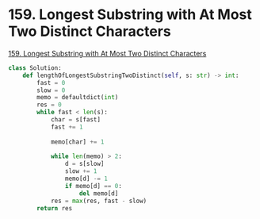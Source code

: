 # 159. Longest Substring with At Most Two Distinct Characters

[159. Longest Substring with At Most Two Distinct Characters](https://leetcode.com/problems/longest-substring-with-at-most-two-distinct-characters/)

```python
class Solution:
    def lengthOfLongestSubstringTwoDistinct(self, s: str) -> int:
        fast = 0
        slow = 0
        memo = defaultdict(int)
        res = 0
        while fast < len(s):
            char = s[fast]
            fast += 1
            
            memo[char] += 1
            
            while len(memo) > 2:
                d = s[slow]
                slow += 1
                memo[d] -= 1
                if memo[d] == 0:
                    del memo[d]
            res = max(res, fast - slow)
        return res
```

